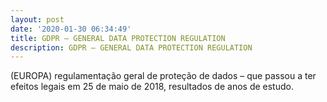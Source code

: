 ```yaml
---
layout: post
date: '2020-01-30 06:34:49'
title: GDPR – GENERAL DATA PROTECTION REGULATION
description: GDPR – GENERAL DATA PROTECTION REGULATION
---
```

(EUROPA) regulamentação geral de proteção de dados – que
passou a ter efeitos legais em 25 de maio de 2018, resultados de
anos de estudo.
